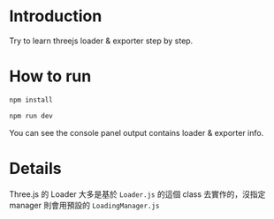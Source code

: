 # Introduction

Try to learn threejs loader & exporter step by step.

# How to run

```bash
npm install
```

```bash
npm run dev
```

You can see the console panel output contains loader & exporter info.

# Details

Three.js 的 Loader 大多是基於 `Loader.js` 的這個 class 去實作的，沒指定 manager 則會用預設的 `LoadingManager.js`
